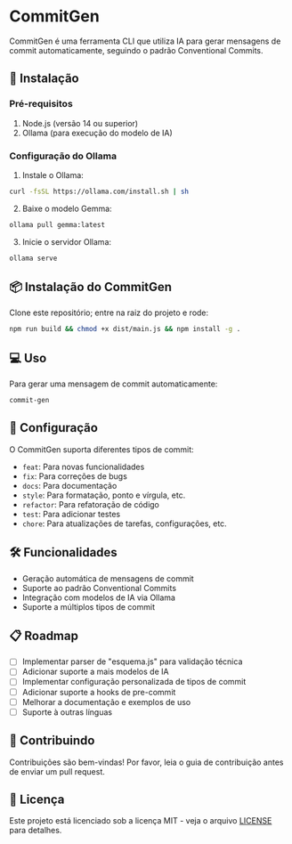 # CommitGen

CommitGen é uma ferramenta CLI que utiliza IA para gerar mensagens de commit automaticamente, seguindo o padrão Conventional Commits.

## 🚀 Instalação

### Pré-requisitos

1. Node.js (versão 14 ou superior)
2. Ollama (para execução do modelo de IA)

### Configuração do Ollama

1. Instale o Ollama:
```bash
curl -fsSL https://ollama.com/install.sh | sh
```

2. Baixe o modelo Gemma:
```bash
ollama pull gemma:latest
```

3. Inicie o servidor Ollama:
```bash
ollama serve
```

## 📦 Instalação do CommitGen

Clone este repositório;
entre na raiz do projeto e rode: 

```bash
npm run build && chmod +x dist/main.js && npm install -g .
```

## 💻 Uso

Para gerar uma mensagem de commit automaticamente:

```bash
commit-gen
```

## 🔧 Configuração

O CommitGen suporta diferentes tipos de commit:
- `feat`: Para novas funcionalidades
- `fix`: Para correções de bugs
- `docs`: Para documentação
- `style`: Para formatação, ponto e vírgula, etc.
- `refactor`: Para refatoração de código
- `test`: Para adicionar testes
- `chore`: Para atualizações de tarefas, configurações, etc.

## 🛠️ Funcionalidades

- Geração automática de mensagens de commit
- Suporte ao padrão Conventional Commits
- Integração com modelos de IA via Ollama
- Suporte a múltiplos tipos de commit

## 📋 Roadmap

- [ ] Implementar parser de "esquema.js" para validação técnica
- [ ] Adicionar suporte a mais modelos de IA
- [ ] Implementar configuração personalizada de tipos de commit
- [ ] Adicionar suporte a hooks de pre-commit
- [ ] Melhorar a documentação e exemplos de uso
- [ ] Suporte à outras línguas

## 🤝 Contribuindo

Contribuições são bem-vindas! Por favor, leia o guia de contribuição antes de enviar um pull request.

## 📄 Licença

Este projeto está licenciado sob a licença MIT - veja o arquivo [LICENSE](LICENSE) para detalhes.

